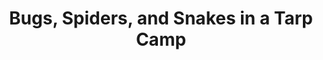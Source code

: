 ---
layout: community
category: community
title: "Bugs, Spiders, and Snakes in a Tarp Camp"
description: "Have you ever had issues with snakes, bugs, spiders, etc, crawling on you at night? I have a Big Agnes HV UL1 that I’m debating on just using the rainfly and groundsheet and not using the inner."
isTopLevel: false
isSingleLevel: false
isArticle: false
datePublished: 2022-08-06 18:51:00 +0300
dateModified: 2022-08-06 18:51:00 +0300
published: false
---